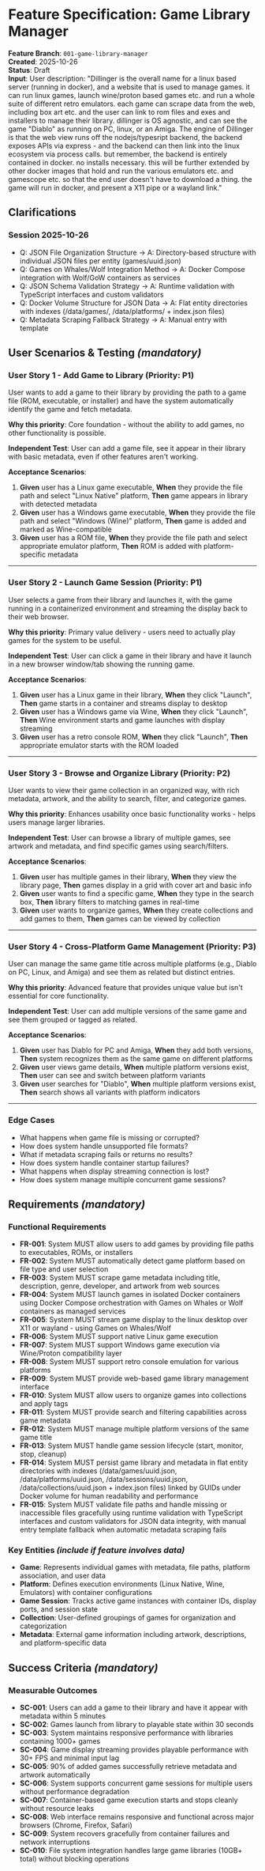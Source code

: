 # Feature Specification: Game Library Manager

**Feature Branch**: `001-game-library-manager`  
**Created**: 2025-10-26  
**Status**: Draft  
**Input**: User description: "Dillinger is the overall name for a linux based server (running in docker), and a website that is used to manage games. it can run linux games, launch wine/proton based games etc. and run a whole suite of different retro emulators. each game can scrape data from the web, including box art etc. and the user can link to rom files and exes and installers to manage their library. dillinger is OS agnostic, and can see the game "Diablo" as running on PC, linux, or an Amiga. The engine of Dillinger is that the web view runs off the nodejs/typesript backend, the backend exposes APIs via express - and the backend can then link into the linux ecosystem via process calls. but remember, the backend is entirely contained in docker. no installs necessary. this will be further extended by other docker images that hold and run the various emulators etc. and gamescope etc. so that the end user doesn't have to download a thing. the game will run in docker, and present a X11 pipe or a wayland link."

## Clarifications

### Session 2025-10-26

- Q: JSON File Organization Structure → A: Directory-based structure with individual JSON files per entity (games/uuid.json)
- Q: Games on Whales/Wolf Integration Method → A: Docker Compose integration with Wolf/GoW containers as services
- Q: JSON Schema Validation Strategy → A: Runtime validation with TypeScript interfaces and custom validators
- Q: Docker Volume Structure for JSON Data → A: Flat entity directories with indexes (/data/games/, /data/platforms/ + index.json files)
- Q: Metadata Scraping Fallback Strategy → A: Manual entry with template

## User Scenarios & Testing *(mandatory)*

### User Story 1 - Add Game to Library (Priority: P1)

User wants to add a game to their library by providing the path to a game file (ROM, executable, or installer) and have the system automatically identify the game and fetch metadata.

**Why this priority**: Core foundation - without the ability to add games, no other functionality is possible.

**Independent Test**: User can add a game file, see it appear in their library with basic metadata, even if other features aren't working.

**Acceptance Scenarios**:

1. **Given** user has a Linux game executable, **When** they provide the file path and select "Linux Native" platform, **Then** game appears in library with detected metadata
2. **Given** user has a Windows game executable, **When** they provide the file path and select "Windows (Wine)" platform, **Then** game is added and marked as Wine-compatible
3. **Given** user has a ROM file, **When** they provide the file path and select appropriate emulator platform, **Then** ROM is added with platform-specific metadata

---

### User Story 2 - Launch Game Session (Priority: P1)

User selects a game from their library and launches it, with the game running in a containerized environment and streaming the display back to their web browser.

**Why this priority**: Primary value delivery - users need to actually play games for the system to be useful.

**Independent Test**: User can click a game in their library and have it launch in a new browser window/tab showing the running game.

**Acceptance Scenarios**:

1. **Given** user has a Linux game in their library, **When** they click "Launch", **Then** game starts in a container and streams display to desktop
2. **Given** user has a Windows game via Wine, **When** they click "Launch", **Then** Wine environment starts and game launches with display streaming
3. **Given** user has a retro console ROM, **When** they click "Launch", **Then** appropriate emulator starts with the ROM loaded

---

### User Story 3 - Browse and Organize Library (Priority: P2)

User wants to view their game collection in an organized way, with rich metadata, artwork, and the ability to search, filter, and categorize games.

**Why this priority**: Enhances usability once basic functionality works - helps users manage larger libraries.

**Independent Test**: User can browse a library of multiple games, see artwork and metadata, and find specific games using search/filters.

**Acceptance Scenarios**:

1. **Given** user has multiple games in their library, **When** they view the library page, **Then** games display in a grid with cover art and basic info
2. **Given** user wants to find a specific game, **When** they type in the search box, **Then** library filters to matching games in real-time
3. **Given** user wants to organize games, **When** they create collections and add games to them, **Then** games can be viewed by collection

---

### User Story 4 - Cross-Platform Game Management (Priority: P3)

User can manage the same game title across multiple platforms (e.g., Diablo on PC, Linux, and Amiga) and see them as related but distinct entries.

**Why this priority**: Advanced feature that provides unique value but isn't essential for core functionality.

**Independent Test**: User can add multiple versions of the same game and see them grouped or tagged as related.

**Acceptance Scenarios**:

1. **Given** user has Diablo for PC and Amiga, **When** they add both versions, **Then** system recognizes them as the same game on different platforms
2. **Given** user views game details, **When** multiple platform versions exist, **Then** user can see and switch between platform variants
3. **Given** user searches for "Diablo", **When** multiple platform versions exist, **Then** search shows all variants with platform indicators

---

### Edge Cases

- What happens when game file is missing or corrupted?
- How does system handle unsupported file formats?
- What if metadata scraping fails or returns no results?
- How does system handle container startup failures?
- What happens when display streaming connection is lost?
- How does system manage multiple concurrent game sessions?

## Requirements *(mandatory)*

### Functional Requirements

- **FR-001**: System MUST allow users to add games by providing file paths to executables, ROMs, or installers
- **FR-002**: System MUST automatically detect game platform based on file type and user selection
- **FR-003**: System MUST scrape game metadata including title, description, genre, developer, and artwork from web sources
- **FR-004**: System MUST launch games in isolated Docker containers using Docker Compose orchestration with Games on Whales or Wolf containers as managed services
- **FR-005**: System MUST stream game display to the linux desktop over X11 or wayland - using Games on Whales/Wolf
- **FR-006**: System MUST support native Linux game execution
- **FR-007**: System MUST support Windows game execution via Wine/Proton compatibility layer
- **FR-008**: System MUST support retro console emulation for various platforms
- **FR-009**: System MUST provide web-based game library management interface
- **FR-010**: System MUST allow users to organize games into collections and apply tags
- **FR-011**: System MUST provide search and filtering capabilities across game metadata
- **FR-012**: System MUST manage multiple platform versions of the same game title
- **FR-013**: System MUST handle game session lifecycle (start, monitor, stop, cleanup)
- **FR-014**: System MUST persist game library and metadata in flat entity directories with indexes (/data/games/uuid.json, /data/platforms/uuid.json, /data/sessions/uuid.json, /data/collections/uuid.json + index.json files) linked by GUIDs under Docker volume for human readability and performance
- **FR-015**: System MUST validate file paths and handle missing or inaccessible files gracefully using runtime validation with TypeScript interfaces and custom validators for JSON data integrity, with manual entry template fallback when automatic metadata scraping fails

### Key Entities *(include if feature involves data)*

- **Game**: Represents individual games with metadata, file paths, platform association, and user data
- **Platform**: Defines execution environments (Linux Native, Wine, Emulators) with container configurations
- **Game Session**: Tracks active game instances with container IDs, display ports, and session state
- **Collection**: User-defined groupings of games for organization and categorization
- **Metadata**: External game information including artwork, descriptions, and platform-specific data

## Success Criteria *(mandatory)*

### Measurable Outcomes

- **SC-001**: Users can add a game to their library and have it appear with metadata within 5 minutes
- **SC-002**: Games launch from library to playable state within 30 seconds
- **SC-003**: System maintains responsive performance with libraries containing 1000+ games
- **SC-004**: Game display streaming provides playable performance with 30+ FPS and minimal input lag
- **SC-005**: 90% of added games successfully retrieve metadata and artwork automatically
- **SC-006**: System supports concurrent game sessions for multiple users without performance degradation
- **SC-007**: Container-based game execution starts and stops cleanly without resource leaks
- **SC-008**: Web interface remains responsive and functional across major browsers (Chrome, Firefox, Safari)
- **SC-009**: System recovers gracefully from container failures and network interruptions
- **SC-010**: File system integration handles large game libraries (10GB+ total) without blocking operations
